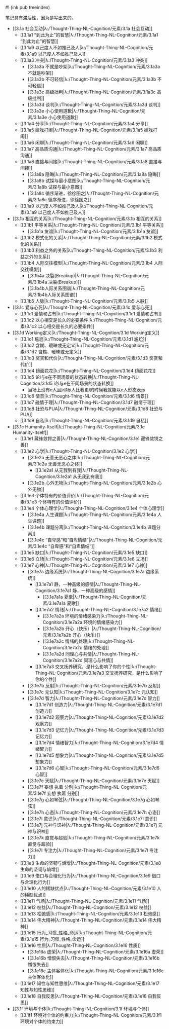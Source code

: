 #! (ink pub treeindex)

笔记具有滞后性，因为是写出来的。

- [[3.1a 社会互动|λ:/Thought-Thing-NL-Cognition/元素/3.1a 社会互动]]
	- [[3.1a1 “到此为止”的智慧|λ:/Thought-Thing-NL-Cognition/元素/3.1a1 “到此为止”的智慧]]
	- [[3.1a9 以己度人不如推己及人|λ:/Thought-Thing-NL-Cognition/元素/3.1a9 以己度人不如推己及人]]
	- [[3.1a3 冲突|λ:/Thought-Thing-NL-Cognition/元素/3.1a3 冲突]] 
		- [[3.1a3a 不就是吵架|λ:/Thought-Thing-NL-Cognition/元素/3.1a3a 不就是吵架]]
		- [[3.1a3b 不可轻信|λ:/Thought-Thing-NL-Cognition/元素/3.1a3b 不可轻信]]
		- [[3.1a3c 高级批判|λ:/Thought-Thing-NL-Cognition/元素/3.1a3c 高级批判]]
		- [[3.1a3d 谈判|λ:/Thought-Thing-NL-Cognition/元素/3.1a3d 谈判]]
		- [[3.1a3e 小心使用道歉|λ:/Thought-Thing-NL-Cognition/元素/3.1a3e 小心使用道歉]]
	- [[3.1a4 分享|λ:/Thought-Thing-NL-Cognition/元素/3.1a4 分享]]
	- [[3.1a5 嬉戏打闹|λ:/Thought-Thing-NL-Cognition/元素/3.1a5 嬉戏打闹]]
	- [[3.1a6 闲聊|λ:/Thought-Thing-NL-Cognition/元素/3.1a6 闲聊]]
	- [[3.1a7 高品质沟通|λ:/Thought-Thing-NL-Cognition/元素/3.1a7 高品质沟通]]
	- [[3.1a8 直接与间接|λ:/Thought-Thing-NL-Cognition/元素/3.1a8 直接与间接]]
		- [[3.1a8a 隐晦|λ:/Thought-Thing-NL-Cognition/元素/3.1a8a 隐晦]]
		- [[3.1a8b 试探与最小意图|λ:/Thought-Thing-NL-Cognition/元素/3.1a8b 试探与最小意图]]
		- [[3.1a8c 循序渐进，徐徐图之|λ:/Thought-Thing-NL-Cognition/元素/3.1a8c 循序渐进，徐徐图之]]
	- [[3.1a9 以己度人不如推己及人|λ:/Thought-Thing-NL-Cognition/元素/3.1a9 以己度人不如推己及人]]
- [[3.1b 相互的关系|λ:/Thought-Thing-NL-Cognition/元素/3.1b 相互的关系]]
	- [[3.1b1 平等关系|λ:/Thought-Thing-NL-Cognition/元素/3.1b1 平等关系]]
		- [[3.1b1a 友谊|λ:/Thought-Thing-NL-Cognition/元素/3.1b1a 友谊]]
	- [[3.1b2 模式化的关系|λ:/Thought-Thing-NL-Cognition/元素/3.1b2 模式化的关系]]
	- [[3.1b3 利益之外的关系|λ:/Thought-Thing-NL-Cognition/元素/3.1b3 利益之外的关系]]
	- [[3.1b4 人际交往模型|λ:/Thought-Thing-NL-Cognition/元素/3.1b4 人际交往模型]]
		- [[3.1b4a 决裂(Breakup)|λ:/Thought-Thing-NL-Cognition/元素/3.1b4a 决裂(Breakup)]]
		- [[3.1b4b人际关系图谱|λ:/Thought-Thing-NL-Cognition/元素/3.1b4b人际关系图谱]]
	- [[3.1b5 人脉|λ:/Thought-Thing-NL-Cognition/元素/3.1b5 人脉]]
- [[3.1c 爱与心死|λ:/Thought-Thing-NL-Cognition/元素/3.1c 爱与心死]]
	- [[3.1c1 爱情和占有|λ:/Thought-Thing-NL-Cognition/3.1c1 爱情和占有]]
	- [[3.1c2 以心相交是长久的必要条件|λ:/Thought-Thing-NL-Cognition/元素/3.1c2 以心相交是长久的必要条件]]
- [[3.1d Working定义|λ:/Thought-Thing-NL-Cognition/3.1d Working定义]]
	- [[3.1d1 尴尬|λ:/Thought-Thing-NL-Cognition/元素/3.1d1 尴尬]]
	- [[3.1d2 含糊、暧昧或无定义|λ:/Thought-Thing-NL-Cognition/元素/3.1d2 含糊、暧昧或无定义]]
	- [[3.1d3 奖赏和代价|λ:/Thought-Thing-NL-Cognition/元素/3.1d3 奖赏和代价]]
	- [[3.1d4 镜面花花|λ:/Thought-Thing-NL-Cognition/3.1d4 镜面花花]]
	- [[3.1d5 论i与e在不同场景的状态转换|λ:/Thought-Thing-NL-Cognition/3.1d5 论i与e在不同场景的状态转换]]
		- 当场上没有e人且同场i人比我更i的时候我就能以e人形态表示
	- [[3.1d6 情景|λ:/Thought-Thing-NL-Cognition/元素/3.1d6 情景]]
	- [[3.1d7 融情于理|λ:/Thought-Thing-NL-Cognition/3.1d7 融情于理]]
	- [[3.1d8 社恐与PUA|λ:/Thought-Thing-NL-Cognition/元素/3.1d8 社恐与PUA]]
	- [[3.1d9 自私|λ:/Thought-Thing-NL-Cognition/元素/3.1d9 自私]]
- [[3.1e Humanity-Itself|λ:/Thought-Thing-NL-Cognition/元素/3.1e Humanity-Itself]]
	- [[3.1e1 藏锋敛锷之善|λ:/Thought-Thing-NL-Cognition/3.1e1 藏锋敛锷之善]]
	- [[3.1e2 心学|λ:/Thought-Thing-NL-Cognition/3.1e2 心学]]
		- [[3.1e2a 无善无恶心之体|λ:/Thought-Thing-NL-Cognition/元素/3.1e2a 无善无恶心之体]]
			- [[3.1e2a1 从无我到有我|λ:/Thought-Thing-NL-Cognition/3.1e2a1 从无我到有我]]
		- [[3.1e2b 心外无物|λ:/Thought-Thing-NL-Cognition/元素/3.1e2b 心外无物]]
	- [[3.1e3 个体特有的价值评价|λ:/Thought-Thing-NL-Cognition/元素/3.1e3 个体特有的价值评价]]
	- [[3.1e4 个体心理学|λ:/Thought-Thing-NL-Cognition/3.1e4 个体心理学]]
		- [[3.1e4a 人生课题|λ:/Thought-Thing-NL-Cognition/元素/3.1e4a 人生课题]]
		- [[3.1e4b 课题分离|λ:/Thought-Thing-NL-Cognition/3.1e4b 课题分离]]
		- [[3.1e4c “自卑感”和“自卑情结”|λ:/Thought-Thing-NL-Cognition/元素/3.1e4c “自卑感”和“自卑情结”]]
	- [[3.1e5 缺口|λ:/Thought-Thing-NL-Cognition/元素/3.1e5 缺口]]
	- [[3.1e6 立场|λ:/Thought-Thing-NL-Cognition/元素/3.1e6 立场]]
	- [[3.1e7 心神|λ:/Thought-Thing-NL-Cognition/元素/3.1e7 心神]]
		- [[3.1e7a 边缘系统|λ:/Thought-Thing-NL-Cognition/3.1e7a 边缘系统]]
			- [[3.1e7a1 静，一种高级的感情|λ:/Thought-Thing-NL-Cognition/3.1e7a1 静，一种高级的感情]]
				- [[3.1e7a1a 夏歌|λ:/Thought-Thing-NL-Cognition/元素/3.1e7a1a 夏歌]]
			- [[3.1e7a2 情绪|λ:/Thought-Thing-NL-Cognition/3.1e7a2 情绪]]
				- [[3.1e7a2a 环境的情绪感染力|λ:/Thought-Thing-NL-Cognition/3.1e7a2a 环境的情绪感染力]]
				- [[3.1e7a2b 开心（快乐）|λ:/Thought-Thing-NL-Cognition/元素/3.1e7a2b 开心（快乐）]]
				- [[3.1e7a2c 情绪的处理|λ:/Thought-Thing-NL-Cognition/3.1e7a2c 情绪的处理]]
				- [[3.1e7a2d 同理心与共情|λ:/Thought-Thing-NL-Cognition/3.1e7a2d 同理心与共情]]
			- [[3.1e7a3 交叉抚养研究，是什么影响了你的个性|λ:/Thought-Thing-NL-Cognition/元素/3.1e7a3 交叉抚养研究，是什么影响了你的个性]]
		- [[3.1e7b 反射|λ:/Thought-Thing-NL-Cognition/元素/3.1e7b 反射]]
		- [[3.1e7c 元认知|λ:/Thought-Thing-NL-Cognition/3.1e7c 元认知]]
		- [[3.1e7d 智力|λ:/Thought-Thing-NL-Cognition/元素/3.1e7d 智力]]
			- [[3.1e7d1 创造力|λ:/Thought-Thing-NL-Cognition/元素/3.1e7d1 创造力]]
			- [[3.1e7d2 观察力|λ:/Thought-Thing-NL-Cognition/元素/3.1e7d2 观察力]]
			- [[3.1e7d3 记忆力|λ:/Thought-Thing-NL-Cognition/元素/3.1e7d3 记忆力]]
			- [[3.1e7d4 情绪智力|λ:/Thought-Thing-NL-Cognition/3.1e7d4 情绪智力]]
			- [[3.1e7d5 想象力|λ:/Thought-Thing-NL-Cognition/元素/3.1e7d5 想象力]]
			- [[3.1e7d6 心智|λ:/Thought-Thing-NL-Cognition/元素/3.1e7d6 心智]]
		- [[3.1e7e 天赋|λ:/Thought-Thing-NL-Cognition/元素/3.1e7e 天赋]]
		- [[3.1e7f 妄想 执着 分别|λ:/Thought-Thing-NL-Cognition/元素/3.1e7f 妄想 执着 分别]]
		- [[3.1e7g 心如琴弦|λ:/Thought-Thing-NL-Cognition/3.1e7g 心如琴弦]]
		- [[3.1e7h 心态|λ:/Thought-Thing-NL-Cognition/元素/3.1e7h 心态]]
		- [[3.1e7i 意识|λ:/Thought-Thing-NL-Cognition/元素/3.1e7i 意识]]
		- [[3.1e7j 元神与识神|λ:/Thought-Thing-NL-Cognition/元素/3.1e7j 元神与识神]]
		- [[3.1e7k 直觉与超验|λ:/Thought-Thing-NL-Cognition/元素/3.1e7k 直觉与超验]]
		- [[3.1e7l 专注力|λ:/Thought-Thing-NL-Cognition/元素/3.1e7l 专注力]]
	- [[3.1e8 生命的坚韧与熵增|λ:/Thought-Thing-NL-Cognition/元素/3.1e8 生命的坚韧与熵增]]
	- [[3.1e9 借口与合理化行为|λ:/Thought-Thing-NL-Cognition/3.1e9 借口与合理化行为]]
	- [[3.1e10 人的稀缺优点|λ:/Thought-Thing-NL-Cognition/元素/3.1e10 人的稀缺优点]]
	- [[3.1e11 气场|λ:/Thought-Thing-NL-Cognition/元素/3.1e11 气场]]
	- [[3.1e12 权益|λ:/Thought-Thing-NL-Cognition/元素/3.1e12 权益]]
	- [[3.1e13 松弛感|λ:/Thought-Thing-NL-Cognition/元素/3.1e13 松弛感]]
	- [[3.1e14 伟大精神|λ:/Thought-Thing-NL-Cognition/元素/3.1e14 伟大精神]]
	- [[3.1e15 行为_习惯_性格_命运|λ:/Thought-Thing-NL-Cognition/元素/3.1e15 行为_习惯_性格_命运]]
	- [[3.1e16 性质|λ:/Thought-Thing-NL-Cognition/3.1e16 性质]]
		- [[3.1e16a 虚荣|λ:/Thought-Thing-NL-Cognition/元素/3.1e16a 虚荣]]
		- [[3.1e16b 憎恨失去|λ:/Thought-Thing-NL-Cognition/元素/3.1e16b 憎恨失去]]
		- [[3.1e16c 主体客体化|λ:/Thought-Thing-NL-Cognition/元素/3.1e16c 主体客体化]]
	- [[3.1e17 知性与知性思维|λ:/Thought-Thing-NL-Cognition/元素/3.1e17 知性与知性思维]]
	- [[3.1e18 自我反思|λ:/Thought-Thing-NL-Cognition/元素/3.1e18 自我反思]]
- [[3.1f 环境与个体|λ:/Thought-Thing-NL-Cognition/3.1f 环境与个体]]
	- [[3.1f1 环境对个体的约束力|λ:/Thought-Thing-NL-Cognition/元素/3.1f1 环境对个体的约束力]]

